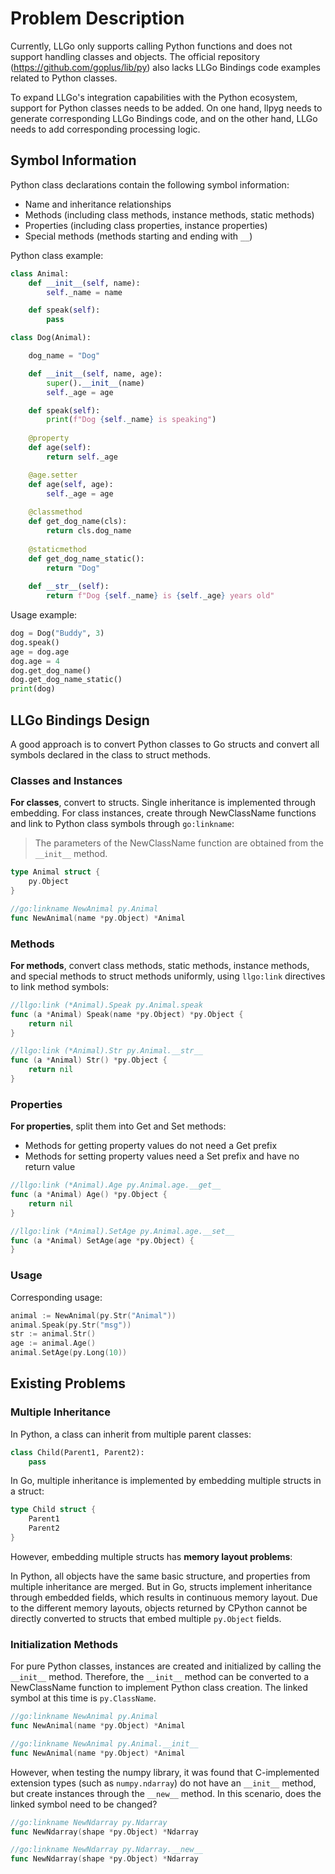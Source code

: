 # Problem Description

Currently, LLGo only supports calling Python functions and does not support handling classes and objects. The official repository (https://github.com/goplus/lib/py) also lacks LLGo Bindings code examples related to Python classes.

To expand LLGo's integration capabilities with the Python ecosystem, support for Python classes needs to be added. On one hand, llpyg needs to generate corresponding LLGo Bindings code, and on the other hand, LLGo needs to add corresponding processing logic.

## Symbol Information

Python class declarations contain the following symbol information:
- Name and inheritance relationships
- Methods (including class methods, instance methods, static methods)
- Properties (including class properties, instance properties)
- Special methods (methods starting and ending with `__`)

Python class example:
```Python
class Animal:
    def __init__(self, name):
        self._name = name

    def speak(self):
        pass

class Dog(Animal):

    dog_name = "Dog"

    def __init__(self, name, age):
        super().__init__(name)
        self._age = age

    def speak(self):
        print(f"Dog {self._name} is speaking")
    
    @property
    def age(self):
        return self._age

    @age.setter
    def age(self, age):
        self._age = age
    
    @classmethod
    def get_dog_name(cls):
        return cls.dog_name
    
    @staticmethod
    def get_dog_name_static():
        return "Dog"
    
    def __str__(self):
        return f"Dog {self._name} is {self._age} years old"
```

Usage example:
```Python
dog = Dog("Buddy", 3)
dog.speak()
age = dog.age
dog.age = 4
dog.get_dog_name()
dog.get_dog_name_static()
print(dog)
```

## LLGo Bindings Design

A good approach is to convert Python classes to Go structs and convert all symbols declared in the class to struct methods.

### Classes and Instances
**For classes**, convert to structs. Single inheritance is implemented through embedding. For class instances, create through NewClassName functions and link to Python class symbols through `go:linkname`:

> The parameters of the NewClassName function are obtained from the `__init__` method.

```Go
type Animal struct {
	py.Object
}

//go:linkname NewAnimal py.Animal
func NewAnimal(name *py.Object) *Animal
```

### Methods
**For methods**, convert class methods, static methods, instance methods, and special methods to struct methods uniformly, using `llgo:link` directives to link method symbols:

```Go
//llgo:link (*Animal).Speak py.Animal.speak
func (a *Animal) Speak(name *py.Object) *py.Object {
    return nil
}

//llgo:link (*Animal).Str py.Animal.__str__
func (a *Animal) Str() *py.Object {
    return nil
}
```

### Properties
**For properties**, split them into Get and Set methods:
- Methods for getting property values do not need a Get prefix
- Methods for setting property values need a Set prefix and have no return value

```Go
//llgo:link (*Animal).Age py.Animal.age.__get__
func (a *Animal) Age() *py.Object {
    return nil
}

//llgo:link (*Animal).SetAge py.Animal.age.__set__
func (a *Animal) SetAge(age *py.Object) {
}
```

### Usage
Corresponding usage:
```Go
animal := NewAnimal(py.Str("Animal"))
animal.Speak(py.Str("msg"))
str := animal.Str()
age := animal.Age()
animal.SetAge(py.Long(10))
```

## Existing Problems

### Multiple Inheritance
In Python, a class can inherit from multiple parent classes:

```Python
class Child(Parent1, Parent2):
    pass
```

In Go, multiple inheritance is implemented by embedding multiple structs in a struct:

```Go
type Child struct {
	Parent1
	Parent2
}
```

However, embedding multiple structs has **memory layout problems**:

In Python, all objects have the same basic structure, and properties from multiple inheritance are merged. But in Go, structs implement inheritance through embedded fields, which results in continuous memory layout. Due to the different memory layouts, objects returned by CPython cannot be directly converted to structs that embed multiple `py.Object` fields.

### Initialization Methods

For pure Python classes, instances are created and initialized by calling the `__init__` method. Therefore, the `__init__` method can be converted to a NewClassName function to implement Python class creation. The linked symbol at this time is `py.ClassName`.

```Go
//go:linkname NewAnimal py.Animal
func NewAnimal(name *py.Object) *Animal

//go:linkname NewAnimal py.Animal.__init__
func NewAnimal(name *py.Object) *Animal
```

However, when testing the numpy library, it was found that C-implemented extension types (such as `numpy.ndarray`) do not have an `__init__` method, but create instances through the `__new__` method. In this scenario, does the linked symbol need to be changed?

```Go
//go:linkname NewNdarray py.Ndarray
func NewNdarray(shape *py.Object) *Ndarray
```

```Go
//go:linkname NewNdarray py.Ndarray.__new__
func NewNdarray(shape *py.Object) *Ndarray
```